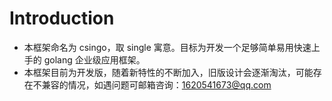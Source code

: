 # Introduction

- 本框架命名为 csingo，取 single 寓意。目标为开发一个足够简单易用快速上手的 golang 企业级应用框架。
- 本框架目前为开发版，随着新特性的不断加入，旧版设计会逐渐淘汰，可能存在不兼容的情况，如遇问题可邮箱咨询：1620541673@qq.com